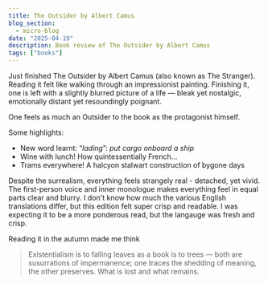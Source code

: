 ```yaml
---
title: The Outsider by Albert Camus
blog_section:
  - micro-blog
date: "2025-04-19"
description: Book review of The Outsider by Albert Camus
tags: ["books"]
---
```


Just finished The Outsider by Albert Camus (also known as The Stranger). Reading it felt like walking through an impressionist painting. Finishing it, one is left with a slightly blurred picture of a life — bleak yet nostalgic, emotionally distant yet resoundingly poignant.

One feels as much an Outsider to the book as the protagonist himself.

Some highlights:
- New word learnt: “_lading_”: _put cargo onboard a ship_
- Wine with lunch! How quintessentially French…
- Trams everywhere! A halcyon stalwart construction of bygone days

Despite the surrealism, everything feels strangely real - detached, yet vivid. The first-person voice and inner monologue makes everything feel in equal parts clear and blurry. I don't know how much the various English translations differ, but this edition felt super crisp and readable. I was expecting it to be a more ponderous read, but the langauge was fresh and crisp.

Reading it in the autumn made me think
> Existentialism is to falling leaves as a book is to trees — both are susurrations of impermanence; one traces the shedding of meaning, the other preserves. What is lost and what remains.

